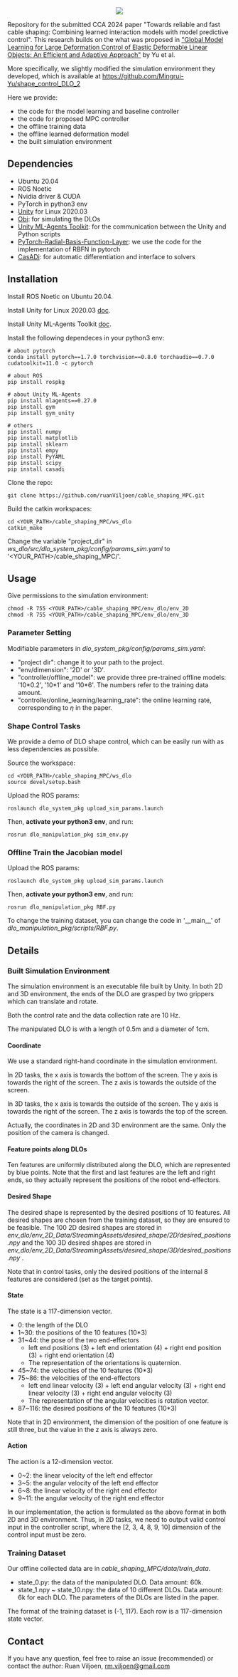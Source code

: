
<div align="center">
<img src="comparison.gif" style="max-width: 100%;">
</div>


Repository for the submitted CCA 2024 paper "Towards reliable and fast cable shaping: Combining learned interaction models with model predictive control".
This research builds on the what was proposed in ["Global Model Learning for Large Deformation Control of Elastic Deformable Linear Objects: An Efficient and Adaptive Approach"](https://mingrui-yu.github.io/shape_control_DLO_2/) by Yu et al.

More specifically, we slightly modified the simulation environment they developed, which is available at https://github.com/Mingrui-Yu/shape_control_DLO_2

Here we provide:
* the code for the model learning and baseline controller
* the code for proposed MPC controller
* the offline training data
* the offline learned deformation model
* the built simulation environment


## Dependencies
* Ubuntu 20.04
* ROS Noetic
* Nvidia driver & CUDA
* PyTorch in python3 env
* [Unity](https://unity.com/) for Linux 2020.03
* [Obi](http://obi.virtualmethodstudio.com/): for simulating the DLOs
* [Unity ML-Agents Toolkit](https://github.com/Unity-Technologies/ml-agents): for the communication between the Unity and Python scripts
* [PyTorch-Radial-Basis-Function-Layer](https://github.com/JeremyLinux/PyTorch-Radial-Basis-Function-Layer): we use the code for the implementation of RBFN in pytorch
* [CasADi](https://web.casadi.org/): for automatic differentiation and interface to solvers

## Installation

Install ROS Noetic on Ubuntu 20.04.

Install Unity for Linux 2020.03 [doc](https://docs.unity3d.com/2020.2/Documentation/Manual/GettingStartedInstallingHub.html).

Install Unity ML-Agents Toolkit [doc](https://github.com/Unity-Technologies/ml-agents/blob/release_18_docs/docs/Installation.md).

Install the following dependeces in your python3 env:
```
# about pytorch
conda install pytorch==1.7.0 torchvision==0.8.0 torchaudio==0.7.0 cudatoolkit=11.0 -c pytorch

# about ROS
pip install rospkg

# about Unity ML-Agents
pip install mlagents==0.27.0
pip install gym
pip install gym_unity

# others
pip install numpy
pip install matplotlib
pip install sklearn
pip install empy
pip install PyYAML
pip install scipy
pip install casadi
```

Clone the repo:
```
git clone https://github.com/ruanViljoen/cable_shaping_MPC.git
```

Build the catkin workspaces:

```
cd <YOUR_PATH>/cable_shaping_MPC/ws_dlo
catkin_make
```

Change the variable "project_dir" in *ws_dlo/src/dlo_system_pkg/config/params_sim.yaml* to '<YOUR_PATH>/cable_shaping_MPC/'.

## Usage

Give permissions to the simulation environment:

```
chmod -R 755 <YOUR_PATH>/cable_shaping_MPC/env_dlo/env_2D
chmod -R 755 <YOUR_PATH>/cable_shaping_MPC/env_dlo/env_3D
```

### Parameter Setting

Modifiable parameters in *dlo_system_pkg/config/params_sim.yaml*:

* "project dir": change it to your path to the project.
* "env/dimension": '2D' or '3D'.
* "controller/offline_model": we provide three pre-trained offline models: '10\*0.2', '10\*1' and '10\*6'. The numbers refer to the training data amount.
* "controller/online_learning/learning_rate": the online learning rate, corresponding to $\eta$ in the paper.

### Shape Control Tasks

We provide a demo of  DLO shape control, which can be easily run with as less dependencies as possible.

Source the workspace:

```
cd <YOUR_PATH>/cable_shaping_MPC/ws_dlo
source devel/setup.bash
```

Upload the ROS params:
```
roslaunch dlo_system_pkg upload_sim_params.launch
```

Then, **activate your python3 env**, and run:

```
rosrun dlo_manipulation_pkg sim_env.py
```

### Offline Train the Jacobian model
Upload the ROS params:
```
roslaunch dlo_system_pkg upload_sim_params.launch
```

Then, **activate your python3 env**, and run:

```
rosrun dlo_manipulation_pkg RBF.py
```

To change the training dataset, you can change the code in '\_\_main\_\_' of *dlo_manipulation_pkg/scripts/RBF.py*.

## Details

### Built Simulation Environment

The simulation environment is an executable file built by Unity. In both 2D and 3D environment, the ends of the DLO are grasped by two grippers which can translate and rotate.

Both the control rate and the data collection rate are 10 Hz.

The manipulated DLO is with a length of 0.5m and a diameter of 1cm.

#### Coordinate

We use a standard right-hand coordinate in the simulation environment.

In 2D tasks, the x axis is towards the bottom of the screen. The y axis is towards the right of the screen. The z axis is towards the outside of the screen.

In 3D tasks, the x axis is towards the outside of the screen. The y axis is towards the right of the screen. The z axis is towards the top of the screen.

Actually, the coordinates in 2D and 3D environment are the same. Only the position of the camera is changed.

#### Feature points along DLOs

Ten features are uniformly distributed along the DLO, which are represented by blue points. Note that the first and last features are the left and right ends, so they actually represent the positions of the robot end-effectors.

#### Desired Shape

The desired shape is represented by the desired positions of 10 features. All desired shapes are chosen from the training dataset, so they are ensured to be feasible. The 100 2D desired shapes are stored in *env_dlo/env_2D_Data/StreamingAssets/desired_shape/2D/desired_positions.npy* and the 100 3D desired shapes are stored in *env_dlo/env_2D_Data/StreamingAssets/desired_shape/3D/desired_positions.npy* .

Note that in control tasks, only the desired positions of the internal 8 features are considered (set as the target points).

#### State

The state is a 117-dimension vector.

- 0: the length of the DLO
- 1~30: the positions of the 10 features (10*3)
- 31~44: the pose of the two end-effectors
  - left end positions (3) + left end orientation (4) + right end position (3) + right end orientation (4)
  - The representation of the orientations is quaternion.
- 45~74: the velocities of the 10 features (10*3)
- 75~86: the velocities of the end-effectors
  - left end linear velocity (3) + left end angular velocity (3) + right end linear velocity (3) + right end angular velocity (3)
  - The representation of the angular velocities is rotation vector.
- 87~116: the desired positions of the 10 features (10*3)

Note that in 2D environment, the dimension of the position of one feature is still three, but the value in the z axis is always zero.

#### Action

The action is a 12-dimension vector.

- 0~2: the linear velocity of the left end effector
- 3~5: the angular velocity of the left end effector
- 6~8: the linear velocity of the right end effector
- 9~11: the angular velocity of the right end effector

In our implementation, the action is formulated as the above format in both 2D and 3D environment. Thus, in 2D tasks, we need to output valid control input in the controller script, where the [2, 3, 4, 8, 9, 10] dimension of the control input must be zero.

### Training Dataset

Our offline collected data are in *cable_shaping_MPC/data/train_data*.

- state_0.py: the data of the manipulated DLO. Data amount: 60k.
- state_1.npy ~ state_10.npy: the data of 10 different DLOs. Data amount: 6k for each DLO. The parameters of the DLOs are listed in the paper.

The format of the training dataset is (-1, 117). Each row is a 117-dimension state vector.

## Contact

If you have any question, feel free to raise an issue (recommended) or contact the author: Ruan Viljoen, [rm.viljoen@gmail.com](mailto:rm.viljoen@gmail.com)
